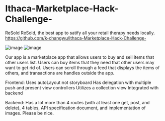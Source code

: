 # Ithaca-Marketplace-Hack-Challenge-

ReSold
ReSold, the best app to satify all your retail therapy needs locally.
https://github.com/k-changwu/Ithaca-Marketplace-Hack-Challenge-

![image](https://user-images.githubusercontent.com/92552628/205424690-42b3705b-b006-4288-92fe-2cd23aa6fbc1.png)
![image](https://user-images.githubusercontent.com/92552628/205424697-783003f0-1ee3-4af2-9fb2-13af4d72c105.png)


Our app is a marketplace app that allows users to buy and sell items that other users list. Users can buy items that they need that other users may want to get rid of. Users can scroll through a feed that displays the items of others, and transactions are handles outside the app.

Frontend:
Uses autoLayout not storyboard 
Has delegation with multiple push and present view controllers
Utilizes a collection view
Integrated with backend


Backend: Has a lot more than 4 routes (with at least one get, post, and delete), 4 tables, API specification document, and implementation of images.
Please be nice.
